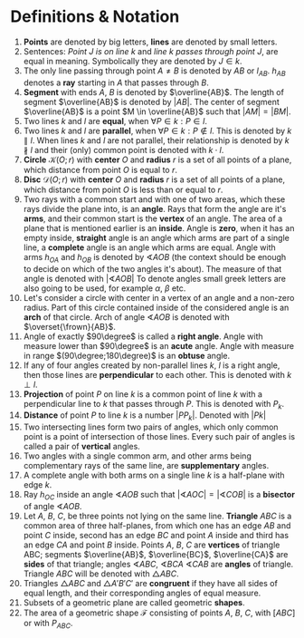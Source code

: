 # Definitions & Notation

1. **Points** are denoted by big letters, **lines** are denoted by small letters.
2. Sentences: *Point $J$ is on line $k$* and *line $k$ passes through point $J$*,
   are equal in meaning. Symbolically they are denoted by $J \in k$.
3. The only line passing through point $A \neq B$ is denoted by $AB$
   or $l_{AB}$. $h_{AB}$ denotes a **ray** starting in $A$ that passes through $B$.
4. **Segment** with ends $A$, $B$ is denoted by $\overline{AB}$. The length of
   segment $\overline{AB}$ is denoted by $|AB|$. The center of segment $\overline{AB}$
   is a point $M \in \overline{AB}$ such that $|AM| = |BM|$.
5. Two lines $k$ and $l$ are **equal**, when $\forall P \in k : P \in l$.
6. Two lines $k$ and $l$ are **parallel**, when $\forall P \in k : P \notin l$. This
   is denoted by $k \parallel l$. When lines $k$ and $l$ are not parallel,
   their relationship is denoted by $k \nparallel l$ and their (only) common point
   is denoted with $k \cdot l$.
7. **Circle** $\mathcal{K}(O; r)$ with **center** $O$ and **radius** $r$ is a set
   of all points of a plane, which distance from point $O$ is equal to $r$.
8. **Disc** $\mathcal{D}(O; r)$ with **center** $O$ and **radius** $r$ is a set
   of all points of a plane, which distance from point $O$ is less than or equal
   to $r$.
9. Two rays with a common start and with one of two areas, which these rays divide
   the plane into, is an **angle**. Rays that form the angle are it's **arms**,
   and their common start is the **vertex** of an angle. The area of a plane
   that is mentioned earlier is an **inside**. Angle is **zero**, when it has
   an empty inside, **straight** angle is an angle which arms are part of a single
   line, a **complete** angle is an angle which arms are equal. Angle with
   arms $h_{OA}$ and $h_{OB}$ is denoted by $\sphericalangle AOB$ (the context should
   be enough to decide on which of the two angles it's about). The measure
   of that angle is denoted with $|\sphericalangle AOB|$ To denote angles
   small greek letters are also going to be used, for example $\alpha$, $\beta$ etc.
10. Let's consider a circle with center in a vertex of an angle and a non-zero radius.
   Part of this circle contained inside of the considered angle is an **arch** of
   that circle. Arch of angle $\sphericalangle AOB$ is denoted with $\overset{\frown}{AB}$.
11. Angle of exactly $90\degree$ is called a **right angle**. Angle with measure
    lower than $90\degree$ is an **acute** angle. Angle with measure in
    range $(90\degree;180\degree)$ is an **obtuse** angle.
12. If any of four angles created by non-parallel lines $k$, $l$ is a right angle,
    then those lines are **perpendicular** to each other. This is denoted
    with $k \perp l$.
13. **Projection** of point $P$ on line $k$ is a common point of line $k$ with a
    perpendicular line to $k$ that passes through $P$. This is denoted with $P_{k}$.
14. **Distance** of point $P$ to line $k$ is a number $|PP_{k}|$. Denoted with $|Pk|$
15. Two intersecting lines form two pairs of angles, which only common point is
    a point of intersection of those lines. Every such pair of angles is called
    a pair of **vertical** angles.
16. Two angles with a single common arm, and other arms being complementary rays
    of the same line, are **supplementary** angles.
17. A complete angle with both arms on a single line $k$ is a half-plane with
    edge $k$.
18. Ray $h_{OC}$ inside an angle $\sphericalangle AOB$ such
    that $|\sphericalangle AOC| = |\sphericalangle COB|$ is a **bisector** of
    angle $\sphericalangle AOB$.
19. Let $A$, $B$, $C$, be three points not lying on the same line. **Triangle**
    $ABC$ is a common area of three half-planes, from which one has an edge $AB$
    and point $C$ inside, second has an edge $BC$ and point $A$ inside and third
    has an edge $CA$ and point $B$ inside. Points $A$, $B$, $C$ are **vertices**
    of triangle ABC; segments $\overline{AB}$, $\overline{BC}$, $\overline{CA}$
    are **sides** of that triangle; angles $\sphericalangle ABC$,
    $\sphericalangle BCA$ $\sphericalangle CAB$ are **angles** of triangle.
    Triangle $ABC$ will be denoted with $\triangle ABC$.
20. Triangles $\triangle ABC$ and $\triangle A'B'C'$ are **congruent** if they
    have all sides of equal length, and their corresponding angles of equal measure.
21. Subsets of a geometric plane are called geometric **shapes**.
22. The area of a geometric shape $\mathcal{F}$ consisting of points $A$, $B$, $C$,
    with $[ABC]$ or with $P_{ABC}$.
